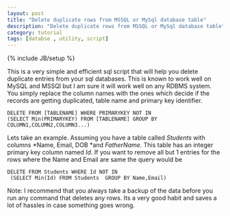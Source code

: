 ```yaml
---
layout: post
title: "Delete duplicate rows from MSSQL or MySql database table"
description: "Delete duplicate rows from MSSQL or MySql database table"
category: tutorial
tags: [databse , utility, script]
---
```

{% include JB/setup %}

This is a very simple and efficient sql script that will help you delete duplicate entries from your sql databases. This is known to work well on MySQL and MSSQl but I am sure it will work well on any RDBMS system. You simply replace the column names with the ones which decide if the records are getting duplicated, table name and primary key identifier.


    DELETE FROM [TABLENAME] WHERE PRIMARYKEY NOT IN 
    (SELECT Min(PRIMARYKEY) FROM [TABLENAME] GROUP BY COLUMN1,COLUMN2,COLUMN3...)


Lets take an example. Assuming you have a table called *Students* with columns *Name, Email, DOB *and *FatherName*. This table has an integer primary key column named *Id*. If you want to remove all but  1 entries for the rows where the Name and Email are same the query would be

    DELETE FROM Students WHERE Id NOT IN 
     (SELECT Min(Id) FROM Students  GROUP BY Name,Email)


Note: I recommend that you always take a backup of the data before you run any command that deletes any rows. Its a very good habit and saves a lot of hassles in case something goes wrong.
